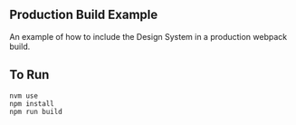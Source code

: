 ## Production Build Example

An example of how to include the Design System in a production webpack build.

## To Run

```
nvm use
npm install
npm run build
```
